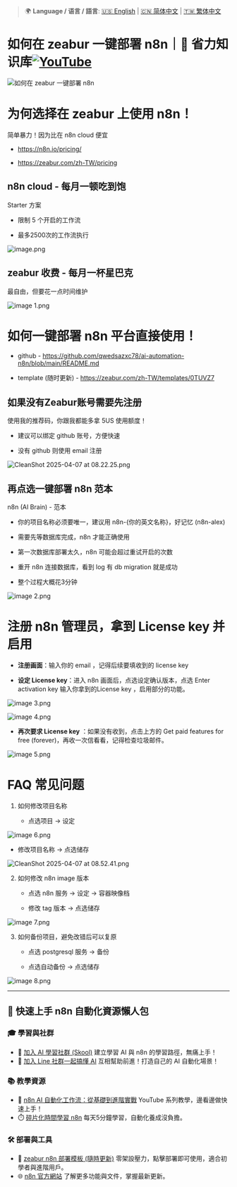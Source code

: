 > 🌍 **Language / 语言 / 語言**: [🇺🇸 English](./readme-en.md) | [🇨🇳 简体中文](./readme-cn.md) | [🇹🇼 繁体中文](./readme.md)

# 如何在 zeabur 一键部署 n8n｜🧠 省力知识库[![YouTube](https://img.shields.io/badge/Watch%20on-YouTube-red?logo=youtube)](https://youtu.be/tglGHWaSWc8)

![如何在 zeabur 一键部署 n8n](https://github.com/qwedsazxc78/ai-automation-n8n/blob/main/n8n/13-deploy-zubear/cover.png?raw=true)

# 为何选择在 zeabur 上使用 n8n！

简单暴力！因为比在 n8n cloud 便宜

* <https://n8n.io/pricing/>

* <https://zeabur.com/zh-TW/pricing>

## n8n cloud - 每月一顿吃到饱

Starter 方案

* 限制 5 个开启的工作流

* 最多2500次的工作流执行

![image.png](./docs/image.png)

## zeabur 收费 - 每月一杯星巴克

最自由，但要花一点时间维护

![image 1.png](./docs/image%201.png)

# 如何一键部署 n8n 平台直接使用！
* github - <https://github.com/qwedsazxc78/ai-automation-n8n/blob/main/README.md>

* template (随时更新) - <https://zeabur.com/zh-TW/templates/0TUVZ7>

## 如果没有Zeabur账号需要先注册

使用我的推荐码，你跟我都能多拿 5US 使用额度！

* 建议可以绑定 github 账号，方便快速

* 没有 github 则使用 email 注册

![CleanShot 2025-04-07 at 08.22.25.png](./docs/CleanShot%202025-04-07%20at%2008.22.25.png)

## 再点选一键部署 n8n 范本

n8n (AI Brain) - 范本

* 你的项目名称必须要唯一，建议用 n8n-{你的英文名称}，好记忆 (n8n-alex)

* 需要先等数据库完成，n8n 才能正确使用

* 第一次数据库部署太久，n8n 可能会超过重试开启的次数

* 重开 n8n 连接数据库，看到 log 有 db migration 就是成功

* 整个过程大概花3分钟

![image 2.png](./docs/image%202.png)

# 注册 n8n 管理员，拿到 License key 并启用
* **注册画面**：输入你的 email ，记得后续要填收到的 license key

* **设定 License key**：进入 n8n 画面后，点选设定确认版本，点选 Enter activation key 输入你拿到的License key ，启用部分的功能。

![image 3.png](./docs/image%203.png)

![image 4.png](./docs/image%204.png)

* **再次要求 License key** ：如果没有收到，点击上方的 Get paid features for free (forever)，再收一次信看看，记得检查垃圾邮件。

![image 5.png](./docs/image%205.png)

# FAQ 常见问题
1. 如何修改项目名称

   - 点选项目 → 设定

![image 6.png](./docs/image%206.png)

   - 修改项目名称 → 点选储存

![CleanShot 2025-04-07 at 08.52.41.png](./docs/CleanShot%202025-04-07%20at%2008.52.41.png)

2. 如何修改 n8n image 版本

   - 点选 n8n 服务 → 设定 → 容器映像档

   - 修改 tag 版本  → 点选储存

![image 7.png](./docs/image%207.png)

3. 如何备份项目，避免改错后可以复原

   - 点选 postgresql 服务 → 备份

   - 点选自动备份 → 点选储存

![image 8.png](./docs/image%208.png)

---

## 🚀 快速上手 n8n 自動化資源懶人包

### 🎓 學習與社群

* 🔗 [加入 AI 學習社群 (Skool)](https://www.skool.com/ai-brain-alex/about?ref=5dde9b20e8e7432aa9a01df6e89685f4)
  建立學習 AI 與 n8n 的學習路徑，無痛上手！
* 🔗 [加入 Line 社群一起搞懂 AI](https://line.me/ti/g2/ZypIgLSzVPweRBgBqKvaRU10WEmnotuZOr7Lpg)
  互相幫助前進！打造自己的 AI 自動化場景！

### 📚 教學資源

* 🎥 [n8n AI 自動化工作流：從基礎到進階實戰](https://youtube.com/playlist?list=PLUf88uk7T54I83MBdbuXgUuA8rVklF4FA&si=wHsQw8YJu-erSdLd)
  YouTube 系列教學，邊看邊做快速上手！
* ⏱️ [碎片化時間學習 n8n](https://youtube.com/playlist?list=PLUf88uk7T54Iv6LV2NFgdTghaX2cPhtgH&si=G3gj2qn179ZFUqAZ)
  每天5分鐘學習，自動化養成沒負擔。

### 🛠️ 部署與工具

* 🧩 [zeabur n8n 部署模板 (隨時更新)](https://zeabur.com/zh-TW/templates/0TUVZ7?referralDesktop=qwedsazxc78)
  零架設壓力，點擊部署即可使用，適合初學者與進階用戶。
* 🌐 [n8n 官方網站](https://n8n.io/)
  了解更多功能與文件，掌握最新更新。
